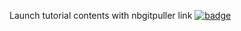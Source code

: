 Launch tutorial contents with nbgitpuller link
[![badge](https://img.shields.io/static/v1.svg?logo=Jupyter&label=Pangeo+Binder&message=AWS+us-west-2&color=orange)](https://binder.pangeo.io/v2/gh/scottyhq/pangeodev-binder/master?urlpath=git-pull?repo=https%3A%2F%2Fgithub.com%2Fpangeo-gallery%2Fexample-gallery&urlpath=lab%2Ftree%2Fexample-gallery%2F)

